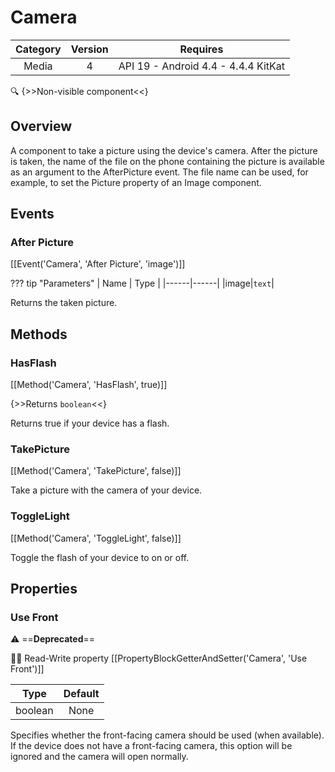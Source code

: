 # Camera

| Category | Version | Requires |
|:--------:|:-------:|:--------:|
|Media|4|API 19 - Android 4.4 - 4.4.4 KitKat|

:mag: {>>Non-visible component<<}

## Overview

A component to take a picture using the device's camera. After the picture is taken, the name of the file on the phone containing the picture is available as an argument to the AfterPicture event. The file name can be used, for example, to set the Picture property of an Image component.

## Events

### After Picture

[[Event('Camera', 'After Picture', 'image')]]

??? tip "Parameters"
    | Name | Type |
    |------|------|
    |image|`text`|


Returns the taken picture.

## Methods

### HasFlash

[[Method('Camera', 'HasFlash', true)]]

{>>Returns `boolean`<<}

Returns true if your device has a flash.

### TakePicture

[[Method('Camera', 'TakePicture', false)]]

Take a picture with the camera of your device.

### ToggleLight

[[Method('Camera', 'ToggleLight', false)]]

Toggle the flash of your device to on or off.

## Properties

### Use Front

:warning: ==**Deprecated**==

:eyes::pencil: Read-Write property
[[PropertyBlockGetterAndSetter('Camera', 'Use Front')]]

| Type | Default |
|:----:|:-------:|
|boolean|None|

Specifies whether the front-facing camera should be used (when available). If the device does not have a front-facing camera, this option will be ignored and the camera will open normally.